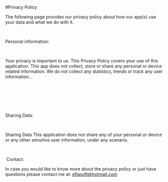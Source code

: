 #Privacy Policy

The following page provides our privacy policy about how our app(s) use your data and what we do with it.

​

Personal information:

​

Your privacy is important to us. This Privacy Policy covers your use of this application. This app does not collect, store or share any personal or device related information. We do not collect any statistics, trends or track any user information...

​

​

​

Sharing Data:

​

Sharing Data This application does not share any of your personal or device or any other sensitive user information, under any scenario.

​

​
Contact:
​

In case you would like to know more about the privacy policy or just have questions please contact me at: eflasoft@hotmail.com
